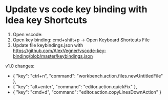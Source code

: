 # Update vs code key binding with Idea key Shortcuts
1. Open vscode: 
2. Open key binding: cmd+shift+p -> Open Keyboard Shortcuts File
3. Update file keybindings.json with https://github.com/AlexVegner/vscode-key-binding/blob/master/keybindings.json

v1.0 changes: 
- { "key": "ctrl+n", "command": "workbench.action.files.newUntitledFile" },
- { "key": "alt+enter", "command": "editor.action.quickFix" },
- { "key": "cmd+d", "command": "editor.action.copyLinesDownAction" }
